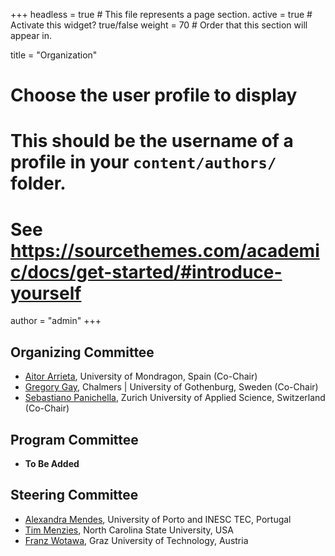 +++
headless = true  # This file represents a page section.
active = true  # Activate this widget? true/false
weight = 70  # Order that this section will appear in.

title = "Organization"

# Choose the user profile to display
# This should be the username of a profile in your `content/authors/` folder.
# See https://sourcethemes.com/academic/docs/get-started/#introduce-yourself
author = "admin"
+++

## Organizing Committee
 - [Aitor Arrieta](https://aitorarrietamarcos.github.io/), University of Mondragon, Spain (Co-Chair) 
 - [Gregory Gay](https://greggay.com/), Chalmers | University of Gothenburg, Sweden (Co-Chair)
 - [Sebastiano Panichella](https://spanichella.github.io/), Zurich University of Applied Science, Switzerland (Co-Chair)

## Program Committee
 - **To Be Added**

## Steering Committee
 - [Alexandra Mendes](https://archimendes.com), University of Porto and INESC TEC, Portugal
 - [Tim Menzies](https://menzies.us/), North Carolina State University, USA
 - [Franz Wotawa](http://www.ist.tugraz.at/staff/wotawa/), Graz University of Technology, Austria
